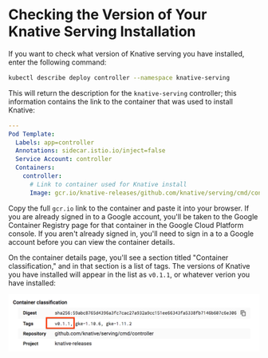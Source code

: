 # Checking the Version of Your Knative Serving Installation

If you want to check what version of Knative serving you have installed, enter
the following command:

```bash
kubectl describe deploy controller --namespace knative-serving
```

This will return the description for the `knative-serving` controller; this
information contains the link to the container that was used to install Knative:

```yaml
---
Pod Template:
  Labels: app=controller
  Annotations: sidecar.istio.io/inject=false
  Service Account: controller
  Containers:
    controller:
      # Link to container used for Knative install
      Image: gcr.io/knative-releases/github.com/knative/serving/cmd/controller@sha256:59abc8765d4396a3fc7cac27a932a9cc151ee66343fa5338fb7146b607c6e306
```

Copy the full `gcr.io` link to the container and paste it into your browser. If
you are already signed in to a Google account, you'll be taken to the Google
Container Registry page for that container in the Google Cloud Platform console.
If you aren't already signed in, you'll need to sign in a to a Google account
before you can view the container details.

On the container details page, you'll see a section titled "Container
classification," and in that section is a list of tags. The versions of Knative
you have installed will appear in the list as `v0.1.1`, or whatever verion you
have installed:

![Shows list of tags on container details page; v0.1.1 is the Knative version and is the first tag.](../images/knative-version.png)
